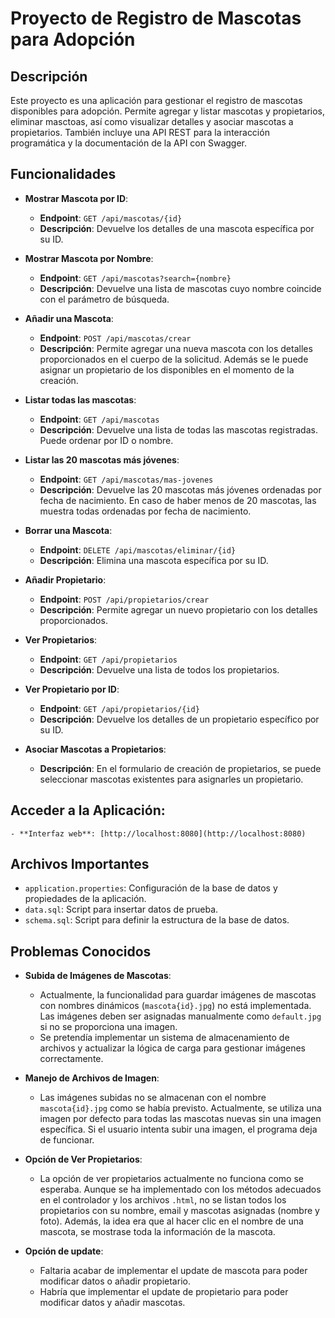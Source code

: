 # Proyecto de Registro de Mascotas para Adopción

## Descripción
Este proyecto es una aplicación para gestionar el registro de mascotas disponibles para adopción. Permite agregar y listar mascotas y propietarios, eliminar masctoas, así como visualizar detalles y asociar mascotas a propietarios. También incluye una API REST para la interacción programática y la documentación de la API con Swagger.

## Funcionalidades

- **Mostrar Mascota por ID**:
  - **Endpoint**: `GET /api/mascotas/{id}`
  - **Descripción**: Devuelve los detalles de una mascota específica por su ID.

- **Mostrar Mascota por Nombre**:
  - **Endpoint**: `GET /api/mascotas?search={nombre}`
  - **Descripción**: Devuelve una lista de mascotas cuyo nombre coincide con el parámetro de búsqueda.

- **Añadir una Mascota**:
  - **Endpoint**: `POST /api/mascotas/crear`
  - **Descripción**: Permite agregar una nueva mascota con los detalles proporcionados en el cuerpo de la solicitud. Además se le puede asignar un propietario de los disponibles en el momento de la creación.

- **Listar todas las mascotas**:
  - **Endpoint**: `GET /api/mascotas`
  - **Descripción**: Devuelve una lista de todas las mascotas registradas. Puede ordenar por ID o nombre.

- **Listar las 20 mascotas más jóvenes**:
  - **Endpoint**: `GET /api/mascotas/mas-jovenes`
  - **Descripción**: Devuelve las 20 mascotas más jóvenes ordenadas por fecha de nacimiento. En caso de haber menos de 20 mascotas, las muestra todas ordenadas por fecha de nacimiento.

- **Borrar una Mascota**:
  - **Endpoint**: `DELETE /api/mascotas/eliminar/{id}`
  - **Descripción**: Elimina una mascota específica por su ID.

- **Añadir Propietario**:
  - **Endpoint**: `POST /api/propietarios/crear`
  - **Descripción**: Permite agregar un nuevo propietario con los detalles proporcionados.

- **Ver Propietarios**:
  - **Endpoint**: `GET /api/propietarios`
  - **Descripción**: Devuelve una lista de todos los propietarios.

- **Ver Propietario por ID**:
  - **Endpoint**: `GET /api/propietarios/{id}`
  - **Descripción**: Devuelve los detalles de un propietario específico por su ID.

- **Asociar Mascotas a Propietarios**:
  - **Descripción**: En el formulario de creación de propietarios, se puede seleccionar mascotas existentes para asignarles un propietario.

## Acceder a la Aplicación:
    - **Interfaz web**: [http://localhost:8080](http://localhost:8080)

## Archivos Importantes

- `application.properties`: Configuración de la base de datos y propiedades de la aplicación.
- `data.sql`: Script para insertar datos de prueba.
- `schema.sql`: Script para definir la estructura de la base de datos.

## Problemas Conocidos

- **Subida de Imágenes de Mascotas**:
  - Actualmente, la funcionalidad para guardar imágenes de mascotas con nombres dinámicos (`mascota{id}.jpg`) no está implementada. Las imágenes deben ser asignadas manualmente como `default.jpg` si no se proporciona una imagen.
  - Se pretendía implementar un sistema de almacenamiento de archivos y actualizar la lógica de carga para gestionar imágenes correctamente.

- **Manejo de Archivos de Imagen**:
  - Las imágenes subidas no se almacenan con el nombre `mascota{id}.jpg` como se había previsto. Actualmente, se utiliza una imagen por defecto para todas las mascotas nuevas sin una imagen específica. Si el usuario intenta subir una imagen, el programa deja de funcionar.

- **Opción de Ver Propietarios**:
  - La opción de ver propietarios actualmente no funciona como se esperaba. Aunque se ha implementado con los métodos adecuados en el controlador y los archivos `.html`, no se listan todos los propietarios con su nombre, email y mascotas asignadas (nombre y foto). Además, la idea era que al hacer clic en el nombre de una mascota, se mostrase toda la información de la mascota.
- **Opción de update**:
  - Faltaria acabar de implementar el update de mascota para poder modificar datos o añadir propietario.
  - Habría que implementar el update de propietario para poder modificar datos y añadir mascotas.
